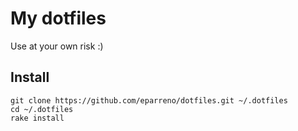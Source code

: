 # My dotfiles

Use at your own risk :)

## Install

```
git clone https://github.com/eparreno/dotfiles.git ~/.dotfiles
cd ~/.dotfiles
rake install
```
